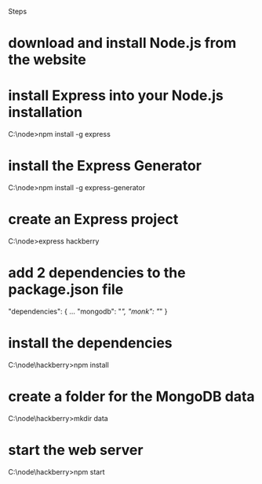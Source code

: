 Steps

# download and install Node.js from the website
# install Express into your Node.js installation
  C:\node>npm install -g express
# install the Express Generator
  C:\node>npm install -g express-generator
# create an Express project
  C:\node>express hackberry
# add 2 dependencies to the package.json file
  "dependencies": {
  ...
  "mongodb": "*",
  "monk": "*"
  }
# install the dependencies
  C:\node\hackberry>npm install
# create a folder for the MongoDB data
  C:\node\hackberry>mkdir data 
# start the web server
  C:\node\hackberry>npm start
   
